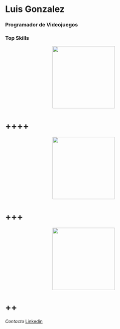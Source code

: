 # **Luis Gonzalez**
### Programador de Videojuegos

###  Top Skills 




<center><img src="https://seeklogo.com/images/U/unity-logo-988A22E703-seeklogo.com.png" width="200"></center>

# ++++

<center><img src="https://upload.wikimedia.org/wikipedia/commons/6/6a/Godot_icon.svg" width="200"></center>

# +++

<center><img src="https://cdn.worldvectorlogo.com/logos/unreal-1.svg" width="200"></center>

# ++


*Contacto* [Linkedin](https://www.linkedin.com/in/luis-gonzalez-623ab9252/)

